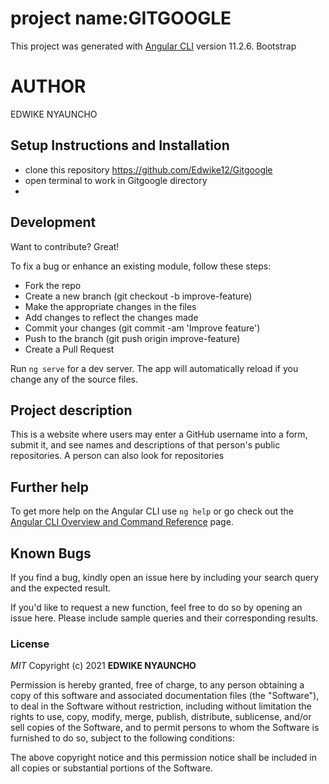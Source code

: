 #  project name:GITGOOGLE

This project was generated with [Angular CLI](https://github.com/angular/angular-cli) version 11.2.6.
Bootstrap

# AUTHOR
EDWIKE NYAUNCHO

## Setup Instructions and Installation

- clone this repository https://github.com/Edwike12/Gitgoogle
- open terminal to work in Gitgoogle directory 
- 

## Development 
Want to contribute? Great!

To fix a bug or enhance an existing module, follow these steps:
- Fork the repo
- Create a new branch (git checkout -b improve-feature)
- Make the appropriate changes in the files
- Add changes to reflect the changes made
- Commit your changes (git commit -am 'Improve feature')
- Push to the branch (git push origin improve-feature)
- Create a Pull Request

Run `ng serve` for a dev server. The app will automatically reload if you change any of the source files.


## Project description
This is a website where users may enter a GitHub username into a form, submit it, and see names and descriptions of that person's public repositories. A person can also look for repositories


## Further help

To get more help on the Angular CLI use `ng help` or go check out the [Angular CLI Overview and Command Reference](https://angular.io/cli) page.


## Known Bugs

If you find a bug, kindly open an issue here by including your search query and the expected result.

If you'd like to request a new function, feel free to do so by opening an issue here. Please include sample queries and their corresponding results.



### License

*MIT*
Copyright (c) 2021 **EDWIKE NYAUNCHO**

Permission is hereby granted, free of charge, to any person obtaining a copy of this software and associated documentation files (the "Software"), to deal in the Software without restriction, including without limitation the rights to use, copy, modify, merge, publish, distribute, sublicense, and/or sell copies of the Software, and to permit persons to whom the Software is furnished to do so, subject to the following conditions:

The above copyright notice and this permission notice shall be included in all copies or substantial portions of the Software.

